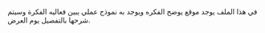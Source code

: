 في هذا الملف يوجد موقع يوضح الفكره ويوجد به نموذج عملي يبين فعاليه الفكرة وسيتم شرحها بالتفصيل يوم العرض.
